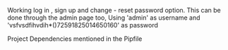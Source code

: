 Working log in , sign up and change - reset password option.
This can be done through the admin page too,
Using 'admin' as username and 'vsfvsdfihvdih*()72591825014650160' as password

Project Dependencies mentioned in the Pipfile
